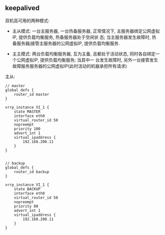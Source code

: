 ## keepalived

双机高可用的两种模式:

- 主从模式: 一台主服务器, 一台热备服务器, 正常情况下, 主服务器绑定公网虚拟IP, 提供负载均衡服务, 热备服务器处于空闲状
态; 当主服务器发生故障时, 热备服务器j接管主服务器的公网虚拟IP, 提供负载均衡服务.


- 主主模式: 两台负载均衡服务器, 互为主备, 且都处于活动状态, 同时各自绑定一个公网虚拟IP, 提供负载均衡服务; 当其中一
台发生故障时, 另外一台接管发生故障服务服务器的公网虚拟IP(此时活动的机器承担所有请求)


主从:

```
// master
global_defs {
    router_id master       
}

vrrp_instance VI_1 {
    state MASTER   
    interface eth0
    virtual_router_id 50
    nopreempt
    priority 100
    advert_int 1
    virtual_ipaddress {
        192.168.200.11
    }
}


// backup
global_defs {
    router_id backup       
}

vrrp_instance VI_1 {
    state BACKUP   
    interface eth0
    virtual_router_id 50
    nopreempt
    priority 80
    advert_int 1
    virtual_ipaddress {
        192.168.200.11
    }
}
```
